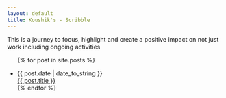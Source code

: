 ```yaml
---
layout: default
title: Koushik's - Scribble
---
```

<p>This is a journey to focus, highlight and create a positive impact on not just work including ongoing activities </p>

<ul class="posts">

  {% for post in site.posts %}
    <li>
        <span>{{ post.date | date_to_string }}</span> <br/>
        <ebsp/> <a href="{{ post.url }}" title="{{ post.title }}">{{ post.title }}</a>
    </li>
  {% endfor %}
    
</ul>
